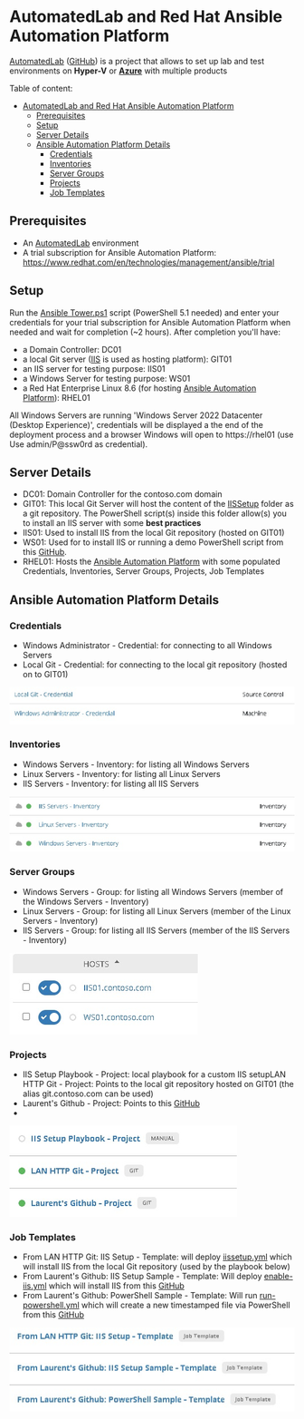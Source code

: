 # AutomatedLab and Red Hat Ansible Automation Platform
[AutomatedLab](https://automatedlab.org) ([GitHub](https://github.com/AutomatedLab/AutomatedLab)) is a project that allows to set up lab and test environments on **Hyper-V** or **[Azure](https://portal.azure.com/)** with multiple products


Table of content:
- [AutomatedLab and Red Hat Ansible Automation Platform](#automatedlab-and-red-hat-ansible-automation-platform)
  - [Prerequisites](#prerequisites)
  - [Setup](#setup)
  - [Server Details](#server-details)
  - [Ansible Automation Platform Details](#ansible-automation-platform-details)
    - [Credentials](#credentials)
    - [Inventories](#inventories)
    - [Server Groups](#server-groups)
    - [Projects](#projects)
    - [Job Templates](#job-templates)

## Prerequisites 

  * An [AutomatedLab](https://automatedlab.org) environment 
  * A trial subscription for Ansible Automation Platform: https://www.redhat.com/en/technologies/management/ansible/trial

## Setup

Run the [Ansible Tower.ps1](./AutomatedLab/AutomatedLab%20-%20Ansible%20Tower.ps1) script (PowerShell 5.1 needed) and enter your credentials for your  trial subscription for Ansible Automation Platform when needed and wait for completion (~2 hours).
After completion you'll have:
* a Domain Controller: DC01
* a local Git server ([IIS](https://www.iis.net) is used as hosting platform): GIT01
* an IIS server for testing purpose: IIS01
* a Windows Server for testing purpose: WS01
* a Red Hat Enterprise Linux 8.6 (for hosting [Ansible Automation Platform](https://www.redhat.com/en/technologies/management/ansible/trial)): RHEL01

All Windows Servers are running 'Windows Server 2022 Datacenter (Desktop Experience)', credentials will be displayed a the end of the deployment process and a browser Windows will open to https://rhel01 (use Use admin/P@ssw0rd as credential).

## Server Details
* DC01: Domain Controller for the contoso.com domain
* GIT01: This local Git Server will host the content of the [IISSetup](./AutomatedLab/IISSetup/) folder as a git repository. The PowerShell script(s) inside this folder allow(s) you to install an IIS server with some **best practices**
* IIS01: Used to install IIS from the local Git repository (hosted on GIT01) 
* WS01: Used for to install IIS or running a demo PowerShell script from this [GitHub](https://github.com/lavanack/laurentvanacker.com).
* RHEL01: Hosts the [Ansible Automation Platform](https://www.redhat.com/en/technologies/management/ansible/trial) with some populated Credentials, Inventories, Server Groups, Projects, Job Templates

## Ansible Automation Platform Details

### Credentials
  * Windows Administrator - Credential: for connecting to all Windows Servers
  * Local Git - Credential: for connecting to the local git repository (hosted on to GIT01) 
  
  ![](docs/credentials.jpg)
### Inventories
  * Windows Servers - Inventory: for listing all Windows Servers
  * Linux Servers - Inventory: for listing all Linux Servers
  * IIS Servers - Inventory: for listing all IIS Servers

  ![](docs/inventories.jpg)
### Server Groups
  * Windows Servers - Group: for listing all Windows Servers (member of the Windows Servers - Inventory)
  * Linux Servers - Group: for listing all Linux Servers (member of the Linux Servers - Inventory)
  * IIS Servers - Group: for listing all IIS Servers (member of the IIS Servers - Inventory)

  ![](docs/windowsservergroup.jpg)
### Projects
  * IIS Setup Playbook - Project: local playbook for a custom IIS setupLAN HTTP Git - Project: Points to the local git repository hosted on GIT01 (the alias git.contoso.com can be used)
  * Laurent's Github - Project: Points to this [GitHub](https://github.com/lavanack/laurentvanacker.com)
* 
  
  ![](docs/projects.jpg)
### Job Templates
  * From LAN HTTP Git: IIS Setup - Template: will deploy [iissetup.yml](./AutomatedLab/iissetup.yml) which will install IIS from the local Git repository (used by the playbook below)
  * From Laurent's Github: IIS Setup Sample - Template: Will deploy [enable-iis.yml](./Samples/Windows/enable-iis.yml) which will install IIS from this [GitHub](https://github.com/lavanack/laurentvanacker.com)
  * From Laurent's Github: PowerShell Sample - Template: Will run [run-powershell.yml](./Samples/Windows/run-powershell.yml) which will create a new timestamped file via PowerShell from this [GitHub](https://github.com/lavanack/laurentvanacker.com)
  
  ![](docs/templates.jpg)

